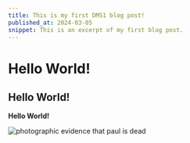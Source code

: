 ```yaml
---
title: This is my first DMS1 blog post!
published_at: 2024-03-05
snippet: This is an excerpt of my first blog post.
---
```


# Hello World!

## Hello World!

**Hello World!**

![photographic evidence that paul is dead](/w01/01.jpg)


